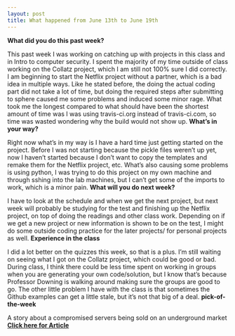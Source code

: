 ```yaml
---
layout: post
title: What happened from June 13th to June 19th
---
```



**What did you do this past week?**

This past week I was working on catching up with projects in this class and in Intro to computer security. I spent the majority of my time outside of class working on the Collatz project, which I am still not 100% sure I did correctly. I am beginning to start the Netflix project without a partner, which is a bad idea in multiple ways.
Like he stated before, the doing the actual coding part did not take a lot of time, but doing the required steps after submitting to sphere caused me some problems and induced some minor rage. What took me the longest compared to what should have been the shortest amount of time was I was using travis-ci.org instead of travis-ci.com, so time was wasted wondering why the build would not show up.
**What’s in your way?**

Right now what’s in my way is I have a hard time just getting started on the project. Before I was not starting because the pickle files weren’t up yet, now I haven’t started because I don’t want to copy the templates and remake them for the Netflix project, etc. What’s also causing some problems is using python, I was trying to do this project on my own machine and through sshing into the lab machines, but I can’t get some of the imports to work, which is a minor pain.
**What will you do next week?**

I have to look at the schedule and when we get the next project, but next week will probably be studying for the test and finishing up the Netflix project, on top of doing the readings and other class work. Depending on if we get a new project or new information is shown to be on the test, I might do some outside coding practice for the later projects/ for personal projects as well.
**Experience in the class**

I did a lot better on the quizzes this week, so that is a plus. I’m still waiting on seeing what I got on the Collatz project, which could be good or bad. During class, I think there could be less time spent on working in groups when you are generating your own code/solution, but I know that’s because Professor Downing is walking around making sure the groups are good to go. The other little problem I have with the class is that sometimes the Github examples can get a little stale, but it’s not that big of a deal.
**pick-of-the-week**

A story about a compromised servers being sold on an underground market
 **[Click here for Article](https://threatpost.com/inside-the-xdedic-hacked-server-marketplace/118713//)**



